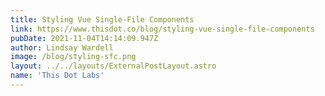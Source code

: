 ```yaml
---
title: Styling Vue Single-File Components
link: https://www.thisdot.co/blog/styling-vue-single-file-components
pubDate: 2021-11-04T14:14:09.947Z
author: Lindsay Wardell
image: /blog/styling-sfc.png
layout: ../../layouts/ExternalPostLayout.astro
name: 'This Dot Labs'
---
```

